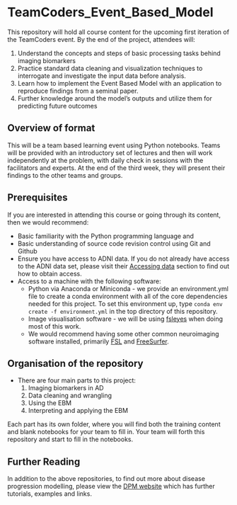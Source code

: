 # TeamCoders_Event_Based_Model
This repository will hold all course content for the upcoming first iteration of the TeamCoders event. 
By the end of the project, attendees will:
   1. Understand the concepts and steps of basic processing tasks behind imaging biomarkers
   2. Practice standard data cleaning and visualization techniques to interrogate and investigate the input data before analysis.
   3. Learn how to implement the Event Based Model with an application to reproduce findings from a seminal paper. 
   4. Further knowledge around the model’s outputs and utilize them for predicting future outcomes

## Overview of format
This will be a team based learning event using Python notebooks.  Teams will be provided with an introductory set of lectures and then will work independently at the problem, with daily check in sessions with the facilitators and experts. At the end of the third week, they will present their findings to the other teams and groups.

## Prerequisites
If you are interested in attending this course or going through its content, then we would recommend:
* Basic familiarity with the Python programming language and 
* Basic understanding of source code revision control using Git and Github
* Ensure you have access to ADNI data. If you do not already have access to the ADNI data set, please visit their [Accessing data](http://adni.loni.usc.edu/data-samples/access-data/) section to find out how to obtain access.
* Access to a machine with the following software:
  * Python via Anaconda or Miniconda - we provide an environment.yml file to create a conda environment with all of the core dependencies needed for this project. To set this environment up, type `conda env create -f environment.yml` in the top directory of this repository.
  * Image visualisation software - we will be using [fsleyes](https://fsl.fmrib.ox.ac.uk/fsl/fslwiki/FSLeyes) when doing most of this work. 
  * We would recommend having some other common neuroimaging software installed, primarily [FSL](https://fsl.fmrib.ox.ac.uk/fsl/fslwiki/FSL) and [FreeSurfer](https://surfer.nmr.mgh.harvard.edu/). 

## Organisation of the repository
* There are four main parts to this project:
   1. Imaging biomarkers in AD
   2. Data cleaning and wrangling
   3. Using the EBM
   4. Interpreting and applying the EBM

Each part has its own folder, where you will find both the training content and blank notebooks for your team to fill in. Your team will forth this repository and start to fill in the notebooks.

## Further Reading
In addition to the above repositories, to find out more about disease progression modelling, please view the [DPM website](https://disease-progression-modelling.github.io/pages/main.html) which has further tutorials, examples and links. 
